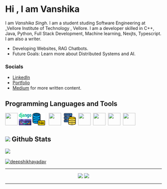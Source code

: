 # Hi , I am Vanshika 


I am _Vanshika Singh_. I am a student studing Software Engineering at _Vellore Institute of Technology , Vellore. I am a developer skilled in C++, Java, Python, Full Stack Development, Machine learning, Nexjts, Typescript. I am also a writer.

* Developing Websites, RAG Chatbots.
* Future Goals: Learn more about Distributed Systems and AI.


### Socials
- [LinkedIn](https://www.linkedin.com/in/vanshika-singh-2680b0267/) 
- [Portfolio](https://vanshikadev.notion.site/Vanshika-Singh-27353fa5a1bd801d8eaaf20f56e22c13)
- [Medium](https://medium.com/@vanshikas2018) for more written content.


## Programming Languages and Tools ##
<img src="https://github.com/user-attachments/assets/eaf24083-671c-48e1-8fb9-afba0fe86686" width="40" height="40"></img>&nbsp;<img src="https://github.com/vanshika-hgnis/vanshika-hgnis/blob/main/django.png" width="40" height="40" >&nbsp;<img src="https://github.com/vanshika-hgnis/vanshika-hgnis/blob/main/database.png" width="40" height="40" > &nbsp;
<img src="https://github.com/user-attachments/assets/bb8f826c-9d95-4c21-aeb9-84ba64e295a9" width="40" height="40" >
  &nbsp;<img src="https://github.com/vanshika-hgnis/vanshika-hgnis/blob/main/database-storage.png" width="40" height="40" >&nbsp;
  <img src="https://github.com/user-attachments/assets/d8049605-d7a6-4192-9790-844da5e929cd" width="40" height="40" >&nbsp;
    <img src="https://github.com/user-attachments/assets/c8ac4657-08c7-430d-883a-a4b2e14cd7b7" width="40" height="40" >&nbsp;
     <img src="https://github.com/user-attachments/assets/d6275a62-3170-40ba-bcbe-d79899c9255c" width="40" height="40" >&nbsp;
        <img src="https://github.com/user-attachments/assets/6ace185e-1aad-4a85-acdd-65aea2f13ddf" width="40" height="40" >&nbsp;



## <img src="https://th.bing.com/th/id/R.011db7f1e14cdcefd5ed8b056f70d038?rik=NHHx7PD%2bLTi5YA&riu=http%3a%2f%2fui.trinine.net%2fwp%2fwp-content%2fuploads%2f2016%2f06%2f20160602_GraphAnimeIcon.gif&ehk=TXXGvgTPI6i%2f5xQe%2fW3mnT36hQPfIBwZcQsaKAlJWhs%3d&risl=&pid=ImgRaw&r=0" width="25"> <b>Github Stats</b>

<img src = "https://github-readme-stats.vercel.app/api/top-langs/?username=vanshika-hgnis&show_icons=true&theme=dark&layout=compact">

 <a href="https://github.com/Deepshikhayadav"><img src="https://github-profile-summary-cards.vercel.app/api/cards/profile-details?username=vanshika-hgnis&theme=dark&hide_border=true"  width="520" alt="deepshikhayadav"/></a>
  



---

<p align="center">
  <img src="https://github-readme-stats.vercel.app/api?username=vanshika-hgnis&show_icons=true&theme=dark" width="400">
  <img src="https://github-readme-streak-stats.herokuapp.com?user=vanshika-hgnis&theme=dark&hide_border=true" width="400">
</p>

---

